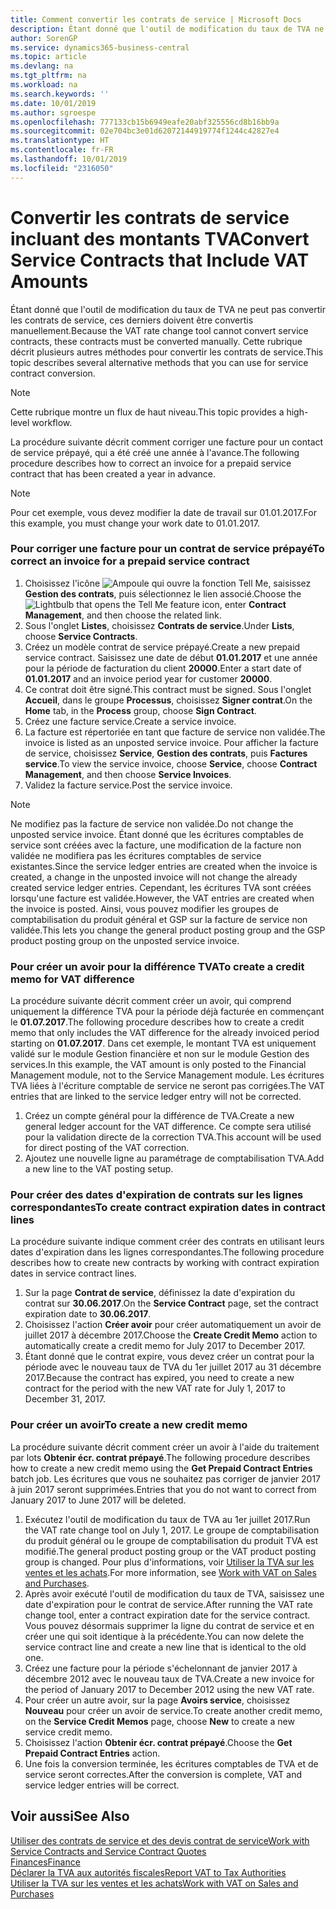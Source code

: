 ```yaml
---
title: Comment convertir les contrats de service | Microsoft Docs
description: Étant donné que l'outil de modification du taux de TVA ne peut pas convertir les contrats de service, ces derniers doivent être convertis manuellement. Cette rubrique décrit plusieurs autres méthodes pour convertir les contrats de service.
author: SorenGP
ms.service: dynamics365-business-central
ms.topic: article
ms.devlang: na
ms.tgt_pltfrm: na
ms.workload: na
ms.search.keywords: ''
ms.date: 10/01/2019
ms.author: sgroespe
ms.openlocfilehash: 777133cb15b6949eafe20abf325556cd8b16bb9a
ms.sourcegitcommit: 02e704bc3e01d62072144919774f1244c42827e4
ms.translationtype: HT
ms.contentlocale: fr-FR
ms.lasthandoff: 10/01/2019
ms.locfileid: "2316050"
---
```

# <a name="convert-service-contracts-that-include-vat-amounts"></a><span data-ttu-id="24b0b-104">Convertir les contrats de service incluant des montants TVA</span><span class="sxs-lookup"><span data-stu-id="24b0b-104">Convert Service Contracts that Include VAT Amounts</span></span>
<span data-ttu-id="24b0b-105">Étant donné que l'outil de modification du taux de TVA ne peut pas convertir les contrats de service, ces derniers doivent être convertis manuellement.</span><span class="sxs-lookup"><span data-stu-id="24b0b-105">Because the VAT rate change tool cannot convert service contracts, these contracts must be converted manually.</span></span> <span data-ttu-id="24b0b-106">Cette rubrique décrit plusieurs autres méthodes pour convertir les contrats de service.</span><span class="sxs-lookup"><span data-stu-id="24b0b-106">This topic describes several alternative methods that you can use for service contract conversion.</span></span>  

> [!NOTE]  
>  <span data-ttu-id="24b0b-107">Cette rubrique montre un flux de haut niveau.</span><span class="sxs-lookup"><span data-stu-id="24b0b-107">This topic provides a high-level workflow.</span></span>  

 <span data-ttu-id="24b0b-108">La procédure suivante décrit comment corriger une facture pour un contact de service prépayé, qui a été créé une année à l'avance.</span><span class="sxs-lookup"><span data-stu-id="24b0b-108">The following procedure describes how to correct an invoice for a prepaid service contract that has been created a year in advance.</span></span>  

> [!NOTE]  
>  <span data-ttu-id="24b0b-109">Pour cet exemple, vous devez modifier la date de travail sur 01.01.2017.</span><span class="sxs-lookup"><span data-stu-id="24b0b-109">For this example, you must change your work date to 01.01.2017.</span></span>  

### <a name="to-correct-an-invoice-for-a-prepaid-service-contract"></a><span data-ttu-id="24b0b-110">Pour corriger une facture pour un contrat de service prépayé</span><span class="sxs-lookup"><span data-stu-id="24b0b-110">To correct an invoice for a prepaid service contract</span></span>  
1. <span data-ttu-id="24b0b-111">Choisissez l'icône ![Ampoule qui ouvre la fonction Tell Me](media/ui-search/search_small.png "Dites-moi ce que vous voulez faire"), saisissez **Gestion des contrats**, puis sélectionnez le lien associé.</span><span class="sxs-lookup"><span data-stu-id="24b0b-111">Choose the ![Lightbulb that opens the Tell Me feature](media/ui-search/search_small.png "Tell me what you want to do") icon, enter **Contract Management**, and then choose the related link.</span></span>  
2. <span data-ttu-id="24b0b-112">Sous l'onglet **Listes**, choisissez **Contrats de service**.</span><span class="sxs-lookup"><span data-stu-id="24b0b-112">Under **Lists**, choose **Service Contracts**.</span></span>  
3. <span data-ttu-id="24b0b-113">Créez un modèle contrat de service prépayé.</span><span class="sxs-lookup"><span data-stu-id="24b0b-113">Create a new prepaid service contract.</span></span> <span data-ttu-id="24b0b-114">Saisissez une date de début **01.01.2017** et une année pour la période de facturation du client **20000**.</span><span class="sxs-lookup"><span data-stu-id="24b0b-114">Enter a start date of **01.01.2017** and an invoice period year for customer **20000**.</span></span>  
4. <span data-ttu-id="24b0b-115">Ce contrat doit être signé.</span><span class="sxs-lookup"><span data-stu-id="24b0b-115">This contract must be signed.</span></span> <span data-ttu-id="24b0b-116">Sous l'onglet **Accueil**, dans le groupe **Processus**, choisissez **Signer contrat**.</span><span class="sxs-lookup"><span data-stu-id="24b0b-116">On the **Home** tab, in the **Process** group, choose **Sign Contract**.</span></span>  
5. <span data-ttu-id="24b0b-117">Créez une facture service.</span><span class="sxs-lookup"><span data-stu-id="24b0b-117">Create a service invoice.</span></span>
6. <span data-ttu-id="24b0b-118">La facture est répertoriée en tant que facture de service non validée.</span><span class="sxs-lookup"><span data-stu-id="24b0b-118">The invoice is listed as an unposted service invoice.</span></span> <span data-ttu-id="24b0b-119">Pour afficher la facture de service, choisissez **Service**, **Gestion des contrats**, puis **Factures service**.</span><span class="sxs-lookup"><span data-stu-id="24b0b-119">To view the service invoice, choose **Service**, choose **Contract Management**, and then choose **Service Invoices**.</span></span>  
7. <span data-ttu-id="24b0b-120">Validez la facture service.</span><span class="sxs-lookup"><span data-stu-id="24b0b-120">Post the service invoice.</span></span>  

> [!NOTE]  
>  <span data-ttu-id="24b0b-121">Ne modifiez pas la facture de service non validée.</span><span class="sxs-lookup"><span data-stu-id="24b0b-121">Do not change the unposted service invoice.</span></span> <span data-ttu-id="24b0b-122">Étant donné que les écritures comptables de service sont créées avec la facture, une modification de la facture non validée ne modifiera pas les écritures comptables de service existantes.</span><span class="sxs-lookup"><span data-stu-id="24b0b-122">Since the service ledger entries are created when the invoice is created, a change in the unposted invoice will not change the already created service ledger entries.</span></span> <span data-ttu-id="24b0b-123">Cependant, les écritures TVA sont créées lorsqu'une facture est validée.</span><span class="sxs-lookup"><span data-stu-id="24b0b-123">However, the VAT entries are created when the invoice is posted.</span></span> <span data-ttu-id="24b0b-124">Ainsi, vous pouvez modifier les groupes de comptabilisation du produit général et GSP sur la facture de service non validée.</span><span class="sxs-lookup"><span data-stu-id="24b0b-124">This lets you change the general product posting group and the GSP product posting group on the unposted service invoice.</span></span>  

### <a name="to-create-a-credit-memo-for-vat-difference"></a><span data-ttu-id="24b0b-125">Pour créer un avoir pour la différence TVA</span><span class="sxs-lookup"><span data-stu-id="24b0b-125">To create a credit memo for VAT difference</span></span>  
<span data-ttu-id="24b0b-126">La procédure suivante décrit comment créer un avoir, qui comprend uniquement la différence TVA pour la période déjà facturée en commençant le **01.07.2017**.</span><span class="sxs-lookup"><span data-stu-id="24b0b-126">The following procedure describes how to create a credit memo that only includes the VAT difference for the already invoiced period starting on **01.07.2017**.</span></span> <span data-ttu-id="24b0b-127">Dans cet exemple, le montant TVA est uniquement validé sur le module Gestion financière et non sur le module Gestion des services.</span><span class="sxs-lookup"><span data-stu-id="24b0b-127">In this example, the VAT amount is only posted to the Financial Management module, not to the Service Management module.</span></span> <span data-ttu-id="24b0b-128">Les écritures TVA liées à l'écriture comptable de service ne seront pas corrigées.</span><span class="sxs-lookup"><span data-stu-id="24b0b-128">The VAT entries that are linked to the service ledger entry will not be corrected.</span></span>  

1. <span data-ttu-id="24b0b-129">Créez un compte général pour la différence de TVA.</span><span class="sxs-lookup"><span data-stu-id="24b0b-129">Create a new general ledger account for the VAT difference.</span></span> <span data-ttu-id="24b0b-130">Ce compte sera utilisé pour la validation directe de la correction TVA.</span><span class="sxs-lookup"><span data-stu-id="24b0b-130">This account will be used for direct posting of the VAT correction.</span></span>  
2. <span data-ttu-id="24b0b-131">Ajoutez une nouvelle ligne au paramétrage de comptabilisation TVA.</span><span class="sxs-lookup"><span data-stu-id="24b0b-131">Add a new line to the VAT posting setup.</span></span>  

### <a name="to-create-contract-expiration-dates-in-contract-lines"></a><span data-ttu-id="24b0b-132">Pour créer des dates d'expiration de contrats sur les lignes correspondantes</span><span class="sxs-lookup"><span data-stu-id="24b0b-132">To create contract expiration dates in contract lines</span></span>  
<span data-ttu-id="24b0b-133">La procédure suivante indique comment créer des contrats en utilisant leurs dates d'expiration dans les lignes correspondantes.</span><span class="sxs-lookup"><span data-stu-id="24b0b-133">The following procedure describes how to create new contracts by working with contract expiration dates in service contract lines.</span></span>  

1. <span data-ttu-id="24b0b-134">Sur la page **Contrat de service**, définissez la date d'expiration du contrat sur **30.06.2017**.</span><span class="sxs-lookup"><span data-stu-id="24b0b-134">On the **Service Contract** page, set the contract expiration date to **30.06.2017**.</span></span>  
2. <span data-ttu-id="24b0b-135">Choisissez l'action **Créer avoir** pour créer automatiquement un avoir de juillet 2017 à décembre 2017.</span><span class="sxs-lookup"><span data-stu-id="24b0b-135">Choose the **Create Credit Memo** action to automatically create a credit memo for July 2017 to December 2017.</span></span>  
3. <span data-ttu-id="24b0b-136">Étant donné que le contrat expire, vous devez créer un contrat pour la période avec le nouveau taux de TVA du 1er juillet 2017 au 31 décembre 2017.</span><span class="sxs-lookup"><span data-stu-id="24b0b-136">Because the contract has expired, you need to create a new contract for the period with the new VAT rate for July 1, 2017 to December 31, 2017.</span></span>  

### <a name="to-create-a-new-credit-memo"></a><span data-ttu-id="24b0b-137">Pour créer un avoir</span><span class="sxs-lookup"><span data-stu-id="24b0b-137">To create a new credit memo</span></span>  
<span data-ttu-id="24b0b-138">La procédure suivante décrit comment créer un avoir à l'aide du traitement par lots **Obtenir écr. contrat prépayé**.</span><span class="sxs-lookup"><span data-stu-id="24b0b-138">The following procedure describes how to create a new credit memo using the **Get Prepaid Contract Entries** batch job.</span></span> <span data-ttu-id="24b0b-139">Les écritures que vous ne souhaitez pas corriger de janvier 2017 à juin 2017 seront supprimées.</span><span class="sxs-lookup"><span data-stu-id="24b0b-139">Entries that you do not want to correct from January 2017 to June 2017 will be deleted.</span></span>  

1. <span data-ttu-id="24b0b-140">Exécutez l'outil de modification du taux de TVA au 1er juillet 2017.</span><span class="sxs-lookup"><span data-stu-id="24b0b-140">Run the VAT rate change tool on July 1, 2017.</span></span> <span data-ttu-id="24b0b-141">Le groupe de comptabilisation du produit général ou le groupe de comptabilisation du produit TVA est modifié.</span><span class="sxs-lookup"><span data-stu-id="24b0b-141">The general product posting group or the VAT product posting group is changed.</span></span> <span data-ttu-id="24b0b-142">Pour plus d'informations, voir [Utiliser la TVA sur les ventes et les achats](finance-work-with-vat.md).</span><span class="sxs-lookup"><span data-stu-id="24b0b-142">For more information, see [Work with VAT on Sales and Purchases](finance-work-with-vat.md).</span></span>  
2. <span data-ttu-id="24b0b-143">Après avoir exécuté l'outil de modification du taux de TVA, saisissez une date d'expiration pour le contrat de service.</span><span class="sxs-lookup"><span data-stu-id="24b0b-143">After running the VAT rate change tool, enter a contract expiration date for the service contract.</span></span> <span data-ttu-id="24b0b-144">Vous pouvez désormais supprimer la ligne du contrat de service et en créer une qui soit identique à la précédente.</span><span class="sxs-lookup"><span data-stu-id="24b0b-144">You can now delete the service contract line and create a new line that is identical to the old one.</span></span>  
3. <span data-ttu-id="24b0b-145">Créez une facture pour la période s'échelonnant de janvier 2017 à décembre 2012 avec le nouveau taux de TVA.</span><span class="sxs-lookup"><span data-stu-id="24b0b-145">Create a new invoice for the period of January 2017 to December 2012 using the new VAT rate.</span></span>  
4. <span data-ttu-id="24b0b-146">Pour créer un autre avoir, sur la page **Avoirs service**, choisissez **Nouveau** pour créer un avoir de service.</span><span class="sxs-lookup"><span data-stu-id="24b0b-146">To create another credit memo, on the **Service Credit Memos** page, choose **New** to create a new service credit memo.</span></span>  
5. <span data-ttu-id="24b0b-147">Choisissez l'action **Obtenir écr. contrat prépayé**.</span><span class="sxs-lookup"><span data-stu-id="24b0b-147">Choose the **Get Prepaid Contract Entries** action.</span></span>  
6. <span data-ttu-id="24b0b-148">Une fois la conversion terminée, les écritures comptables de TVA et de service seront correctes.</span><span class="sxs-lookup"><span data-stu-id="24b0b-148">After the conversion is complete, VAT and service ledger entries will be correct.</span></span>  

## <a name="see-also"></a><span data-ttu-id="24b0b-149">Voir aussi</span><span class="sxs-lookup"><span data-stu-id="24b0b-149">See Also</span></span>  
[<span data-ttu-id="24b0b-150">Utiliser des contrats de service et des devis contrat de service</span><span class="sxs-lookup"><span data-stu-id="24b0b-150">Work with Service Contracts and Service Contract Quotes</span></span>](service-how-to-create-service-contracts-and-service-contract-quotes.md)  
[<span data-ttu-id="24b0b-151">Finances</span><span class="sxs-lookup"><span data-stu-id="24b0b-151">Finance</span></span>](finance.md)  
[<span data-ttu-id="24b0b-152">Déclarer la TVA aux autorités fiscales</span><span class="sxs-lookup"><span data-stu-id="24b0b-152">Report VAT to Tax Authorities</span></span>](finance-how-report-vat.md)  
[<span data-ttu-id="24b0b-153">Utiliser la TVA sur les ventes et les achats</span><span class="sxs-lookup"><span data-stu-id="24b0b-153">Work with VAT on Sales and Purchases</span></span>](finance-work-with-vat.md)  
